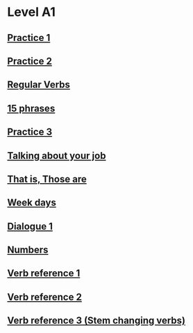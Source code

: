 # Level A1
## [Practice 1](practice1.md)
## [Practice 2](practice2.md)
## [Regular Verbs](regular-verbs.md)
## [15 phrases](15-phrases.md)
## [Practice 3](practice3.md)
## [Talking about your job](occupation.md)
## [That is, Those are](That-Is.md)
## [Week days](week-days.md)
## [Dialogue 1](Dialogue1.md)
## [Numbers](numbers.md)
## [Verb reference 1](verb-reference1.md)
## [Verb reference 2](verb-reference2.md)
## [Verb reference 3 (Stem changing verbs)](verb-reference-3-stem-changing-verbs.md)
